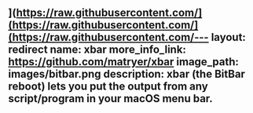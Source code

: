 ](https://raw.githubusercontent.com/](https://raw.githubusercontent.com/](https://raw.githubusercontent.com/---
layout: redirect
name: xbar
more_info_link: https://github.com/matryer/xbar
image_path: images/bitbar.png
description: xbar (the BitBar reboot) lets you put the output from any script/program in your macOS menu bar.
---